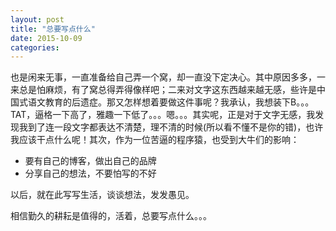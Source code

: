 ```yaml
---
layout: post
title: "总要写点什么"
date: 2015-10-09
categories:
---
```


也是闲来无事，一直准备给自己弄一个窝，却一直没下定决心。其中原因多多，一来总是怕麻烦，有了窝总得弄得像样吧；二来对文字这东西越来越无感，些许是中国式语文教育的后遗症。那又怎样想着要做这件事呢？我承认，我想装下B。。。TAT，逼格一下高了，雅趣一下低了。。。嗯。。。其实呢，正是对于文字无感，我发现我到了连一段文字都表达不清楚，理不清的时候(所以看不懂不是你的错)，也许我应该干点什么呢！其次，作为一位苦逼的程序猿，也受到大牛们的影响：

* 要有自己的博客，做出自己的品牌
* 分享自己的想法，不要怕写的不好

以后，就在此写写生活，谈谈想法，发发愚见。

相信勤久的耕耘是值得的，活着，总要写点什么。。。
